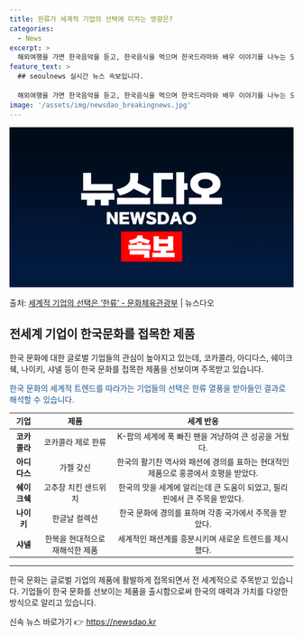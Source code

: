 ```yaml
---
title: 한류가 세계적 기업의 선택에 미치는 영향은?
categories:
  - News
excerpt: >
  해외여행을 가면 한국음악을 듣고, 한국음식을 먹으며 한국드라마와 배우 이야기를 나누는 모습이 낯설지 않습니다…
feature_text: >
  ## seoulnews 실시간 뉴스 속보입니다.

  해외여행을 가면 한국음악을 듣고, 한국음식을 먹으며 한국드라마와 배우 이야기를 나누는 모습이 낯설지 않습니다…
image: '/assets/img/newsdao_breakingnews.jpg'
---
```


![뉴스다오 속보](/assets/img/newsdao_breakingnews.jpg)

<p>출처: <a href="https://newsdao.kr/3522" rel="dofollow">세계적 기업의 선택은 ‘한류’ - 문화체육관광부</a> | 뉴스다오</p>

<h2 data-ke-size="size26">전세계 기업이 한국문화를 접목한 제품</h2>
한국 문화에 대한 글로벌 기업들의 관심이 높아지고 있는데, 코카콜라, 아디다스, 쉐이크쉑, 나이키, 샤넬 등이 한국 문화를 접목한 제품을 선보이며 주목받고 있습니다.

<p data-ke-size="size16"><span style="color: #1a5490;">한국 문화의 세계적 트렌드를 따라가는 기업들의 선택은 한류 열풍을 받아들인 결과로 해석할 수 있습니다.</span></p>

<table>
	<thead>
		<tr>
			<th style="text-align: center;">기업</th>
			<th style="text-align: center;">제품</th>
			<th style="text-align: center;">세계 반응</th>
		</tr>
	</thead>
	<tbody>
		<tr>
			<td style="text-align: center;"><b>코카콜라</b></td>
			<td style="text-align: center;">코카콜라 제로 한류</td>
			<td style="text-align: center;">K-팝의 세계에 푹 빠진 팬을 겨냥하여 큰 성공을 거뒀다.</td>
		</tr>
		<tr>
			<td style="text-align: center;"><b>아디다스</b></td>
			<td style="text-align: center;">가젤 갖신</td>
			<td style="text-align: center;">한국의 활기찬 역사와 패션에 경의를 표하는 현대적인 제품으로 홍콩에서 호평을 받았다.</td>
		</tr>
		<tr>
			<td style="text-align: center;"><b>쉐이크쉑</b></td>
			<td style="text-align: center;">고추장 치킨 샌드위치</td>
			<td style="text-align: center;">한국의 맛을 세계에 알리는데 큰 도움이 되었고, 필리핀에서 큰 주목을 받았다.</td>
		</tr>
		<tr>
			<td style="text-align: center;"><b>나이키</b></td>
			<td style="text-align: center;">한글날 컬렉션</td>
			<td style="text-align: center;">한국 문화에 경의를 표하며 각종 국가에서 주목을 받았다.</td>
		</tr>
		<tr>
			<td style="text-align: center;"><b>샤넬</b></td>
			<td style="text-align: center;">한복을 현대적으로 재해석한 제품</td>
			<td style="text-align: center;">세계적인 패션계를 흥분시키며 새로운 트렌드를 제시했다.</td>
		</tr>
	</tbody>
</table>

<hr>

<p data-ke-size="size16">한국 문화는 글로벌 기업의 제품에 활발하게 접목되면서 전 세계적으로 주목받고 있습니다. 기업들이 한국 문화를 선보이는 제품을 출시함으로써 한국의 매력과 가치를 다양한 방식으로 알리고 있습니다.</p> 

신속 뉴스 바로가기 👉 <a href="https://newsdao.kr" rel="dofollow">https://newsdao.kr</a>


